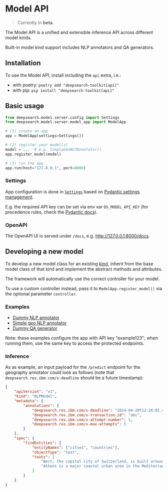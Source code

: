 # Model API
> Currently in **beta**.

The Model API is a unified and extensible inference API across different model kinds.

Built-in model kind support includes NLP annotators and QA generators.

## Installation
To use the Model API, install including the `api` extra, i.e.:
- with poetry:
`poetry add "deepsearch-toolkit[api]"`
- with pip: `pip install "deepsearch-toolkit[api]"`

## Basic usage
```python
from deepsearch.model.server.config import Settings
from deepsearch.model.server.model_app import ModelApp

# (1) create an app
app = ModelApp(settings=Settings())

# (2) register your model(s)
model = ...  # e.g. SimpleGeoNLPAnnotator()
app.register_model(model)

# (3) run the app
app.run(host="127.0.0.1", port=8000)
```

### Settings
App configuration is done in [`Settings`](server/config.py) based on
[Pydantic settings management](https://docs.pydantic.dev/latest/usage/settings/).

E.g. the required API key can be set via env var `DS_MODEL_API_KEY` (for precedence rules,
check the
[Pydantic docs](https://docs.pydantic.dev/latest/usage/settings/#field-value-priority)).

### OpenAPI
The OpenAPI UI is served under `/docs`, e.g. http://127.0.0.1:8000/docs.

## Developing a new model
To develop a new model class for an existing [kind](kinds/), inherit from the base model
class of that kind and implement the abstract methods and attributes.

The framework will automatically use the correct controller for your model.

To use a custom controller instead, pass it to `ModelApp.register_model()` via the
optional parameter `controller`.

### Examples
- [Dummy NLP annotator](examples/dummy_nlp_annotator/)
- [Simple geo NLP annotator](examples/simple_geo_nlp_annotator/)
- [Dummy QA generator](examples/dummy_qa_generator/)

Note: these examples configure the app with API key "example123"; when running them, use
the same key to access the protected endpoints.

### Inference
As as example, an input payload for the `/predict` endpoint for the geography annotator
could look as follows (note that `deepsearch.res.ibm.com/x-deadline` should be a
future timestamp):
```json
{
    "apiVersion": "v1",
    "kind": "NLPModel",
    "metadata": {
        "annotations": {
            "deepsearch.res.ibm.com/x-deadline": "2024-04-20T12:26:01.479484+00:00",
            "deepsearch.res.ibm.com/x-transaction-id": "abc",
            "deepsearch.res.ibm.com/x-attempt-number": 5,
            "deepsearch.res.ibm.com/x-max-attempts": 5
        }
    },
    "spec": {
        "findEntities": {
            "entityNames": ["cities", "countries"],
            "objectType": "text",
            "texts": [
                "Bern, the capital city of Switzerland, is built around a crook in the Aare River.",
                "Athens is a major coastal urban area in the Mediterranean and is both the capital and largest city of Greece."
            ]
        }
    }
}
```
